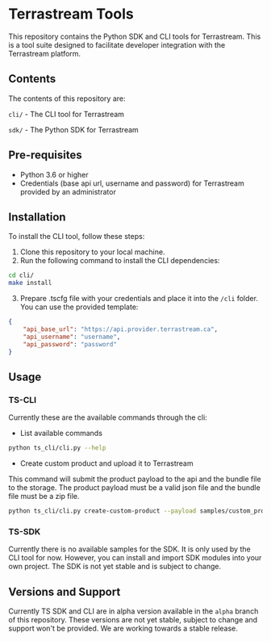 
# Terrastream Tools

This repository contains the Python SDK and CLI tools for Terrastream. This is a tool suite designed to facilitate developer integration with the Terrastream platform.


## Contents

The contents of this repository are:

`cli/` - The CLI tool for Terrastream

`sdk/` - The Python SDK for Terrastream

## Pre-requisites

- Python 3.6 or higher
- Credentials (base api url, username and password) for Terrastream provided by an administrator

## Installation

To install the CLI tool, follow these steps:

1. Clone this repository to your local machine.
2. Run the following command to install the CLI dependencies:

```bash
cd cli/
make install
```

3. Prepare .tscfg file with your credentials and place it into the `/cli` folder. You can use the provided template:

```json
{
    "api_base_url": "https://api.provider.terrastream.ca",
    "api_username": "username",
    "api_password": "password"
}
```

## Usage


### TS-CLI
Currently these are the available commands through the cli:

- List available commands

```bash
python ts_cli/cli.py --help
```

- Create custom product and upload it to Terrastream

This command will submit the product payload to the api and the bundle file to the storage. The product payload must be a valid json file and the bundle file must be a zip file.

```bash
python ts_cli/cli.py create-custom-product --payload samples/custom_product_tasking.json --input-file samples/custom_product_bundle.zip
```


### TS-SDK
Currently there is no available samples for the SDK. It is only used by the CLI tool for now. However, you can install and import SDK modules into your own project. The SDK is not yet stable and is subject to change.


## Versions and Support

Currently TS SDK and CLI are in alpha version available in the `alpha` branch of this repository.
These versions are not yet stable, subject to change and support won't be provided. We are working towards a stable release.
